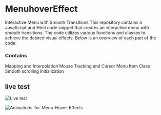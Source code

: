 # MenuhoverEffect

Interactive Menu with Smooth Transitions
This repository contains a JavaScript and Html code snippet that creates an interactive menu with smooth transitions. The code utilizes various functions and classes to achieve the desired visual effects. Below is an overview of each part of the code:

### Contains
Mapping and Interpolation
Mouse Tracking and Cursor
Menu Item Class
Smooth scrolling
Initialization

## live test
![Live test](https://github.com/vickkie.github.io/MenuhoverEffect/)





![Animations-for-Menu-Hover-Effects](https://github.com/vickkie/MenuhoverEffect/assets/43224578/8f0db1da-49d9-4d47-a14f-7ee82a5a8637)
